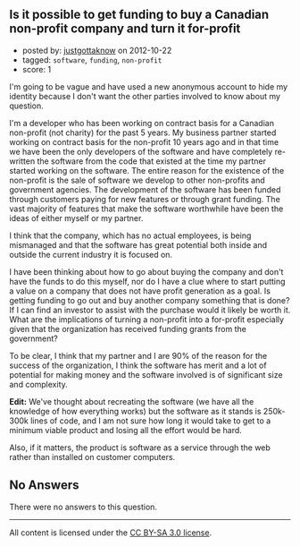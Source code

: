 ## Is it possible to get funding to buy a Canadian non-profit company and turn it for-profit

- posted by: [justgottaknow](https://stackexchange.com/users/-1/21273-justgottaknow) on 2012-10-22
- tagged: `software`, `funding`, `non-profit`
- score: 1

I'm going to be vague and have used a new anonymous account to hide my identity because I don't want the other parties involved to know about my question.

I'm a developer who has been working on contract basis for a Canadian non-profit (not charity) for the past 5 years. My business partner started working on contract basis for the non-profit 10 years ago and in that time we have been the only developers of the software and have completely re-written the software from the code that existed at the time my partner started working on the software. The entire reason for the existence of the non-profit is the sale of software we develop to other non-profits and government agencies. The development of the software has been funded through customers paying for new features or through grant funding. The vast majority of features that make the software worthwhile have been the ideas of either myself or my partner.

I think that the company, which has no actual employees, is being mismanaged and that the software has great potential both inside and outside the current industry it is focused on.

I have been thinking about how to go about buying the company and don't have the funds to do this myself, nor do I have a clue where to start putting a value on a company that does not have profit generation as a goal. Is getting funding to go out and buy another company something that is done? If I can find an investor to assist with the purchase would it likely be worth it. What are the implications of turning a non-profit into a for-profit especially given that the organization has received funding grants from the government?

To be clear, I think that my partner and I are 90% of the reason for the success of the organization, I think the software has merit and a lot of potential for making money and the software involved is of significant size and complexity.

**Edit:** We've thought about recreating the software (we have all the knowledge of how everything works) but the software as it stands is 250k-300k lines of code, and I am not sure how long it would take to get to a minimum viable product and losing all the effort would be hard.

Also, if it matters, the product is software as a service through the web rather than installed on customer computers.

## No Answers

There were no answers to this question.


---

All content is licensed under the [CC BY-SA 3.0 license](https://creativecommons.org/licenses/by-sa/3.0/).
